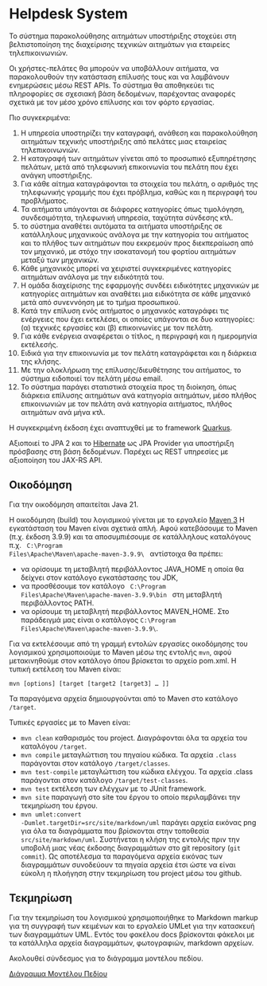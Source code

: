 # Helpdesk System

To σύστημα παρακολούθησης αιτημάτων υποστήριξης στοχεύει στη
βελτιστοποίηση της διαχείρισης τεχνικών αιτημάτων για εταιρείες τηλεπικοινωνιών.

Οι χρήστες-πελάτες θα μπορούν να υποβάλλουν αιτήματα, να παρακολουθούν την κατάσταση
επίλυσής τους και να λαμβάνουν ενημερώσεις μέσω REST APIs. Το σύστημα θα αποθηκεύει
τις πληροφορίες σε σχεσιακή βάση δεδομένων, παρέχοντας αναφορές σχετικά με τον μέσο
χρόνο επίλυσης και τον φόρτο εργασίας.

Πιο συγκεκριμένα:
1. H υπηρεσία υποστηρίζει την καταγραφή, ανάθεση και παρακολούθηση αιτημάτων τεχνικής υποστήριξης από πελάτες μιας εταιρείας τηλεπικοινωνιών.
2. H καταγραφή των αιτημάτων γίνεται από το προσωπικό εξυπηρέτησης πελάτων, μετά από τηλεφωνική επικοινωνία του πελάτη που έχει ανάγκη υποστήριξης.
3. Για κάθε αίτημα καταγράφονται τα στοιχεία του πελάτη, ο αριθμός της τηλεφωνικής γραμμής που έχει πρόβλημα, καθώς και η περιγραφή του προβλήματος.
4. Τα αιτήματα υπάγονται σε διάφορες κατηγορίες όπως τιμολόγηση, συνδεσιμότητα, τηλεφωνική υπηρεσία, ταχύτητα σύνδεσης κτλ.
5. το σύστημα αναθέτει αυτόματα τα αιτήματα υποστήριξης σε κατάλληλους μηχανικούς ανάλογα με την κατηγορία του αιτήματος και το πλήθος των αιτημάτων που εκκρεμούν προς διεκπεραίωση από τον μηχανικό, με στόχο την ισοκατανομή του φορτίου αιτημάτων μεταξύ των μηχανικών.
6. Κάθε μηχανικός μπορεί να χειριστεί συγκεκριμένες κατηγορίες αιτημάτων ανάλογα με την ειδικότητά του.
7. Η ομάδα διαχείρισης της εφαρμογής συνδέει ειδικότητες μηχανικών με κατηγορίες αιτημάτων και αναθέτει μια ειδικότητα σε κάθε μηχανικό μετά από συνεννόηση με το τμήμα προσωπικού.
8. Κατά την επίλυση ενός αιτήματος ο μηχανικός καταγράφει τις ενέργειες που έχει εκτελέσει, οι οποίες υπάγονται σε δυο κατηγορίες: (α) τεχνικές εργασίες και (β) επικοινωνίες με τον πελάτη.
9. Για κάθε ενέργεια αναφέρεται ο τίτλος, η περιγραφή και η ημερομηνία εκτέλεσής.
10. Ειδικά για την επικοινωνία με τον πελάτη καταγράφεται και η διάρκεια της κλήσης.
11. Με την ολοκλήρωση της επίλυσης/διευθέτησης του αιτήματος, το σύστημα ειδοποιεί τον πελάτη μέσω email.
12. Το σύστημα παράγει στατιστικά στοιχεία προς τη διοίκηση, όπως διάρκεια επίλυσης αιτημάτων ανά κατηγορία αιτημάτων, μέσο πλήθος επικοινωνιών με τον πελάτη ανά κατηγορία αιτήματος, πλήθος αιτημάτων ανά μήνα κτλ.



Η συγκεκριμένη έκδοση έχει αναπτυχθεί με το framework [Quarkus](https://quarkus.io/).

Αξιοποιεί το JPA 2 και το [Hibernate](https://hibernate.org/orm/) ως JPA Provider για υποστήριξη πρόσβασης στη βάση δεδομένων.
Παρέχει ως REST υπηρεσίες με αξιοποίηση του JAX-RS API.

Οικοδόμηση
----------
Για την οικοδόμηση απαιτείται Java 21.

Η οικοδόμηση (build) του λογισμικού γίνεται με το εργαλείο [Maven 3](https://maven.apache.org/)
Η εγκατάσταση του Maven είναι σχετικά απλή. Αφού κατεβάσουμε το Maven (π.χ. έκδοση 3.9.9) και τα αποσυμπιέσουμε σε κατάλληλους καταλόγους
π.χ. <code> C:\\Program Files\\Apache\\Maven\\apache-maven-3.9.9\\ </code> αντίστοιχα θα πρέπει:

* να ορίσουμε τη μεταβλητή περιβάλλοντος JAVA_HOME η οποία θα δείχνει στον κατάλογο εγκατάστασης του JDK,
* να προσθέσουμε τον κατάλογο <code> C:\\Program Files\\Apache\\Maven\\apache-maven-3.9.9\\bin </code> στη μεταβλητή περιβάλλοντος PATH.
* να ορίσουμε τη μεταβλητή περιβάλλοντος MAVEN_HOME. Στο παράδειγμά μας είναι ο κατάλογος <code>C:\\Program Files\\Apache\\Maven\\apache-maven-3.9.9\\</code>.

Για να εκτελέσουμε από τη γραμμή εντολών εργασίες οικοδόμησης του λογισμικού χρησιμοποιούμε το Maven μέσω της εντολής <code>mvn</code>,
αφού μετακινηθούμε στον κατάλογο όπου βρίσκεται το αρχείο pom.xml. Η τυπική εκτέλεση του Maven είναι:

<code>mvn [options] [target [target2 [target3] … ]]</code>

Τα παραγόμενα αρχεία δημιουργούνται από το Maven στο κατάλογο <code>/target</code>.

Τυπικές εργασίες με το Maven είναι:
* <code>mvn clean</code> καθαρισμός του project. Διαγράφονται όλα τα αρχεία του καταλόγου <code>/target</code>.
* <code>mvn compile</code> μεταγλώττιση του πηγαίου κώδικα. Τα αρχεία <code>.class</code> παράγονται στον κατάλογο <code>/target/classes</code>.
* <code>mvn test-compile</code> μεταγλώττιση του κώδικα ελέγχου. Τα αρχεία .class παράγονται στον κατάλογο <code>/target/test-classes</code>.
* <code>mvn test</code> εκτέλεση των ελέγχων με το JUnit framework.
* <code>mvn site</code> παραγωγή στο site του έργου το οποίο περιλαμβάνει την τεκμηρίωση του έργου.
* <code>mvn umlet:convert -Dumlet.targetDir=src/site/markdown/uml</code> παράγει αρχεία εικόνας png για όλα τα διαγράμματα που βρίσκονται στην τοποθεσία `src/site/markdown/uml`. Συστήνεται η κλήση της εντολής πριν την υποβολή μιας νέας έκδοσης διαγραμμάτων στο git repository (`git commit`). Ως αποτέλεσμα τα παραγόμενα αρχεία εικόνας των διαγραμμάτων συνοδεύουν τα πηγαία αρχεία έτσι ώστε να είναι εύκολη η πλοήγηση στην τεκμηρίωση του project  μέσω του github.

Τεκμηρίωση
----------

Για την τεκμηρίωση του λογισμικού χρησιμοποιήθηκε το Markdown markup για τη συγγραφή των κειμένων και το εργαλείο UMLet για την κατασκευή των διαγραμμάτων UML.
Εντός του φακέλου docs βρίσκονται φάκελοι με τα κατάλληλα αρχεία διαγραμμάτων, φωτογραφιών, markdown αρχείων.

Ακολουθεί σύνδεσμος για το διάγραμμα μοντέλου πεδίου.

[Διάγραμμα Μοντέλου Πεδίου](docs/MD_Files/Domain_Model.md)